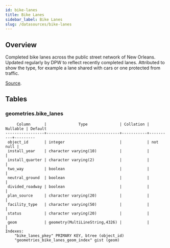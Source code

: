 ```yaml
---
id: bike-lanes
title: Bike Lanes
sidebar_label: Bike Lanes
slug: /datasources/bike-lanes
---
```


## Overview

Completed bike lanes across the public street network of New Orleans. Updated regularly by DPW to reflect recently completed lanes. Attributed to show the type, for example a lane shared with cars or one protected from traffic.

[Source](https://data.nola.gov/Transportation-and-Infrastructure/Existing-Bike-Lanes/8npz-j6vy).

## Tables

### geometries.bike_lanes

```
     Column      |              Type              | Collation | Nullable | Default
-----------------+--------------------------------+-----------+----------+---------
 object_id       | integer                        |           | not null |
 install_year    | character varying(10)          |           |          |
 install_quarter | character varying(2)           |           |          |
 two_way         | boolean                        |           |          |
 neutral_ground  | boolean                        |           |          |
 divided_roadway | boolean                        |           |          |
 plan_source     | character varying(20)          |           |          |
 facility_type   | character varying(50)          |           |          |
 status          | character varying(20)          |           |          |
 geom            | geometry(MultiLineString,4326) |           |          |
Indexes:
    "bike_lanes_pkey" PRIMARY KEY, btree (object_id)
    "geometries_bike_lanes_geom_index" gist (geom)
```




